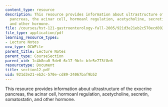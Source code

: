 ```yaml
---
content_type: resource
description: This resource provides information about ultrastructure of the exocrine
  pancreas, the acinar cell, hormoanl regulation, acetycholine, secretin, somatostatin,
  and other hormone.
file: /courses/hst-121-gastroenterology-fall-2005/921d3e21eb2c570ecd8924067baf9b52_section12.pdf
file_type: application/pdf
learning_resource_types:
- Lecture Notes
ocw_type: OCWFile
parent_title: Lecture Notes
parent_type: CourseSection
parent_uid: 1c4b8ea0-5de6-6c17-9bfc-bfe5e773f8e0
resourcetype: Document
title: section12.pdf
uid: 921d3e21-eb2c-570e-cd89-24067baf9b52
---
```

This resource provides information about ultrastructure of the exocrine pancreas, the acinar cell, hormoanl regulation, acetycholine, secretin, somatostatin, and other hormone.

